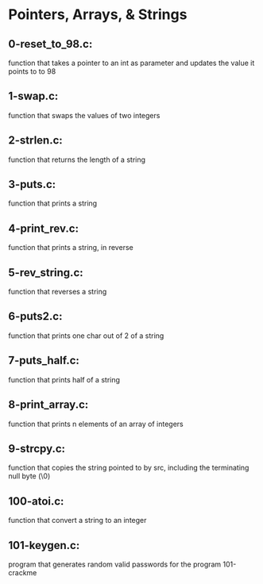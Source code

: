 # Pointers, Arrays, & Strings

## 0-reset_to_98.c: 
function that takes a pointer to an int as parameter and updates the value it points to to 98
## 1-swap.c: 
function that swaps the values of two integers
## 2-strlen.c: 
function that returns the length of a string
## 3-puts.c: 
function that prints a string
## 4-print_rev.c: 
function that prints a string, in reverse
## 5-rev_string.c: 
function that reverses a string
## 6-puts2.c: 
function that prints one char out of 2 of a string
## 7-puts_half.c: 
function that prints half of a string
## 8-print_array.c: 
function that prints n elements of an array of integers
## 9-strcpy.c: 
function that copies the string pointed to by src, including the terminating null byte (\0)
## 100-atoi.c:
function that convert a string to an integer
## 101-keygen.c:
program that generates random valid passwords for the program 101-crackme
